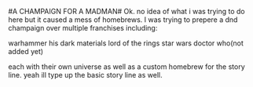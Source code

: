 #A CHAMPAIGN FOR A MADMAN#
Ok. no idea of what i was trying to do here but it caused a mess of homebrews.
I was trying to prepere a dnd champaign over multiple franchises including:

warhammer
his dark materials
lord of the rings
star wars
doctor who(not added yet)

each with their own universe as well as a custom homebrew for the story line.
yeah ill type up the basic story line as well.
